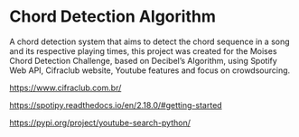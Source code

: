 # Chord Detection Algorithm
A chord detection system that aims to detect the chord sequence in a song and its respective playing times, this project was created for the Moises
Chord Detection Challenge, based on Decibel’s Algorithm, using Spotify Web API, Cifraclub website, Youtube features and focus on crowdsourcing.

https://www.cifraclub.com.br/

https://spotipy.readthedocs.io/en/2.18.0/#getting-started

https://pypi.org/project/youtube-search-python/
